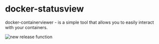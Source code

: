 # docker-statusview
docker-containerviewer - is a simple tool that allows you to easily interact with your containers.


![new release function](https://user-images.githubusercontent.com/23563528/68077085-0c17a300-fdbe-11e9-8a81-638ad69663d5.gif)
